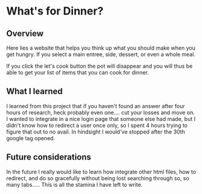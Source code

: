 # What's for Dinner?

## Overview

Here lies a website that helps you think up what you should make when you get hungry. If you select a main entree, side, dessert, or even a whole meal.

If you click the let's cook button the pot will disappear and you will thus be able to get your list of items that you can cook for dinner.

## What I learned

I learned from this project that if you haven't found an answer after four hours of research, heck probably even one.... cut your losses and move on. I wanted to integrate in a nice login page that someone else had made, but I didn't know how to redirect a user once only, so I spent 4 hours trying to figure that out to no avail. In hindsight I would've stopped after the 30th google tag opened.

## Future considerations

In the future I really would like to learn how integrate other html files, how to redirect, and do so gracefully without being lost searching through so, so many tabs..... This is all the stamina I have left to write.